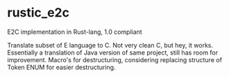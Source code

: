 # rustic_e2c
E2C implementation in Rust-lang, 1.0 compliant

Translate subset of E language to C. Not very clean C, but hey, it works. Essentially a translation of Java version of same project, still has room for improvement. Macro's for destructuring, considering replacing structure of Token ENUM for easier destructuring. 

